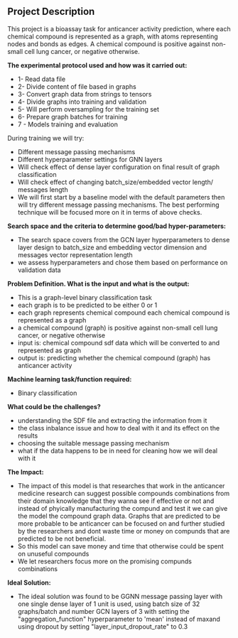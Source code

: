 ## Project Description

This project is a bioassay task for anticancer activity prediction, where each chemical compound is represented as a graph, with atoms representing nodes and bonds as edges.
A chemical compound is positive against non-small cell lung cancer, or negative otherwise.

**The experimental protocol used and how was it carried out:**
* 1- Read data file
* 2- Divide content of file based in graphs
* 3- Convert graph data from strings to tensors
* 4- Divide graphs into training and validation
* 5- Will perform oversampling for the training set
* 6- Prepare graph batches for training
* 7 - Models training and evaluation

During training we will try:
* Different message passing mechanisms
* Different hyperparameter settings for GNN layers
* Will check effect of dense layer configuration on final result of graph classification
* Will check effect of changing batch_size/embedded vector length/ messages length
* We will first start by a baseline model with the default parameters then will try different message passing mechanisms. The best performing technique will be focused more on it in terms of above checks.

**Search space and the criteria to determine good/bad hyper-parameters:**

* The search space covers from the GCN layer hyperparameters to dense layer design to batch_size and embedding vector dimension and messages vector representation length
* we assess hyperparameters and chose them based on performance on validation data

**Problem Definition. What is the input and what is the output:**

* This is a graph-level binary classification task
* each graph is to be predicted to be either 0 or 1 
* each graph represents chemical compound each chemical compound is represented as a graph
* a chemical compound (graph) is positive against non-small cell lung cancer, or negative otherwise
* input is: chemical compound sdf data which will be converted to and represented as graph
* output is: predicting whether the chemical compound (graph) has anticancer activity

**Machine learning task/function required:**
* Binary classification

**What could be the challenges?**
* understanding the SDF file and extracting the information from it
* the class inbalance issue and how to deal with it and its effect on the results
* choosing the suitable message passing mechanism
* what if the data happens to be in need for cleaning how we will deal with it

**The Impact:**

* The impact of this model is that researches that work in the anticancer medicine research can suggest possible compounds combinations from their domain knowledge that they wanna see if effective or not and instead of phyically manufacturing the compund and test it we can give the model the compound graph data. Graphs that are predicted to be more probable to be anticancer can be focused on and further studied by the researchers and dont waste time or money on compunds that are predicted to be not beneficial. 
* So this model can save money and time that otherwise could be spent on unuseful compounds
* We let researchers focus more on the promising compunds combinations

**Ideal Solution:**
* The ideal solution was found to be GGNN message passing layer with one single dense layer of 1 unit is used, using batch size of 32 graphs/batch and number GCN layers of 3 with setting the "aggregation_function" hyperparameter to 'mean' instead of maxand using dropout by setting "layer_input_dropout_rate" to 0.3
